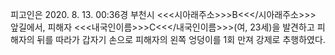 피고인은 2020. 8. 13. 00:36경 부천시 <<<시아래주소>>>B<<</시아래주소>>> 앞길에서, 피해자 <<<내국인이름>>>C<<</내국인이름>>>(여, 23세)을 발견하고 피해자의 뒤를 따라가 갑자기 손으로 피해자의 왼쪽 엉덩이를 1회 만져 강제로 추행하였다.